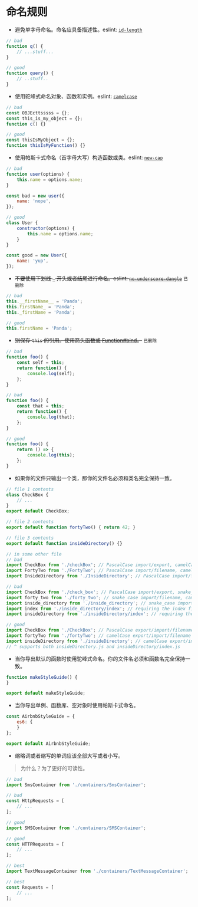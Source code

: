 # 命名规则

- 避免单字母命名。命名应具备描述性。eslint: [`id-length`](http://eslint.org/docs/rules/id-length)

```javascript
// bad
function q() {
    // ...stuff...
}

// good
function query() {
    // ..stuff..
}
```

- 使用驼峰式命名对象、函数和实例。eslint: [`camelcase`](http://eslint.cn/docs/rules/camelcase)

```javascript
// bad
const OBJEcttsssss = {};
const this_is_my_object = {};
function c() {}

// good
const thisIsMyObject = {};
function thisIsMyFunction() {}
```

- 使用帕斯卡式命名（首字母大写）构造函数或类。eslint: [`new-cap`](http://eslint.cn/docs/rules/new-cap)

```javascript
// bad
function user(options) {
    this.name = options.name;
}

const bad = new user({
    name: 'nope',
});

// good
class User {
    constructor(options) {
        this.name = options.name;
    }
}

const good = new User({
    name: 'yup',
});
```

- ~~不要使用下划线 `_` 开头或者结尾进行命名。eslint: [`no-underscore-dangle`](http://eslint.cn/docs/rules/no-underscore-dangle)~~ `已删除`

```javascript
// bad
this.__firstName__ = 'Panda';
this.firstName_ = 'Panda';
this._firstName = 'Panda';

// good
this.firstName = 'Panda';
```

- ~~别保存 `this` 的引用。使用箭头函数或 [Function#bind](https://developer.mozilla.org/en-US/docs/Web/JavaScript/Reference/Global_Objects/Function/bind)。~~ `已删除`

```javascript
// bad
function foo() {
    const self = this;
    return function() {
        console.log(self);
    };
}

// bad
function foo() {
    const that = this;
    return function() {
        console.log(that);
    };
}

// good
function foo() {
    return () => {
        console.log(this);
    };
}
```

- 如果你的文件只输出一个类，那你的文件名必须和类名完全保持一致。

```javascript
// file 1 contents
class CheckBox {
    // ...
}
export default CheckBox;

// file 2 contents
export default function fortyTwo() { return 42; }

// file 3 contents
export default function insideDirectory() {}

// in some other file
// bad
import CheckBox from './checkBox'; // PascalCase import/export, camelCase filename
import FortyTwo from './FortyTwo'; // PascalCase import/filename, camelCase export
import InsideDirectory from './InsideDirectory'; // PascalCase import/filename, camelCase export

// bad
import CheckBox from './check_box'; // PascalCase import/export, snake_case filename
import forty_two from './forty_two'; // snake_case import/filename, camelCase export
import inside_directory from './inside_directory'; // snake_case import, camelCase export
import index from './inside_directory/index'; // requiring the index file explicitly
import insideDirectory from './insideDirectory/index'; // requiring the index file explicitly

// good
import CheckBox from './CheckBox'; // PascalCase export/import/filename
import fortyTwo from './fortyTwo'; // camelCase export/import/filename
import insideDirectory from './insideDirectory'; // camelCase export/import/directory name/implicit "index"
// ^ supports both insideDirectory.js and insideDirectory/index.js
```

- 当你导出默认的函数时使用驼峰式命名。你的文件名必须和函数名完全保持一致。

```javascript
function makeStyleGuide() {
}

export default makeStyleGuide;
```

- 当你导出单例、函数库、空对象时使用帕斯卡式命名。

```javascript
const AirbnbStyleGuide = {
    es6: {
    }
};

export default AirbnbStyleGuide;
```

- 缩略词或者缩写的单词应该全部大写或者小写。

> 为什么？为了更好的可读性。

```javascript
// bad
import SmsContainer from './containers/SmsContainer';

// bad
const HttpRequests = [
    // ...
];

// good
import SMSContainer from './containers/SMSContainer';

// good
const HTTPRequests = [
    // ...
];

// best
import TextMessageContainer from './containers/TextMessageContainer';

// best
const Requests = [
    // ...
];
```
